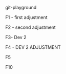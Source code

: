git-playground

F1 - first adjustment

F2 - second adjustment

F3- Dev 2

F4 - DEV 2 ADJUSTMENT

F5

F10
